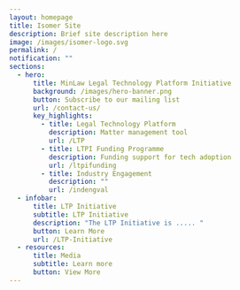 ```yaml
---
layout: homepage
title: Isomer Site
description: Brief site description here
image: /images/isomer-logo.svg
permalink: /
notification: ""
sections:
  - hero:
      title: MinLaw Legal Technology Platform Initiative
      background: /images/hero-banner.png
      button: Subscribe to our mailing list
      url: /contact-us/
      key_highlights:
        - title: Legal Technology Platform
          description: Matter management tool
          url: /LTP
        - title: LTPI Funding Programme
          description: Funding support for tech adoption
          url: /ltpifunding
        - title: Industry Engagement
          description: ""
          url: /indengval
  - infobar:
      title: LTP Initiative
      subtitle: LTP Initiative
      description: "The LTP Initiative is ..... "
      button: Learn More
      url: /LTP-Initiative
  - resources:
      title: Media
      subtitle: Learn more
      button: View More
---
```

